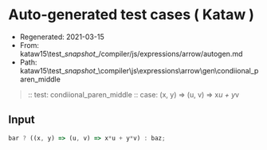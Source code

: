# Auto-generated test cases ( Kataw )
- Regenerated: 2021-03-15
- From: kataw15\test\__snapshot__/compiler/js/expressions/arrow/autogen.md
- Path: kataw15\test\__snapshot__\compiler\js\expressions\arrow\gen\condiional_paren_middle
> :: test: condiional_paren_middle
> :: case: (x, y) => (u, v) => x*u + y*v
## Input

`````js
bar ? ((x, y) => (u, v) => x*u + y*v) : baz;
`````
